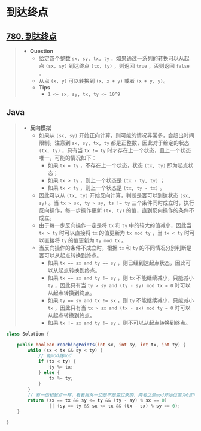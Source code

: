# 到达终点

## [780. 到达终点](https://leetcode.cn/problems/reaching-points/)

> - **Question**
>   - 给定四个整数 `sx, sy, tx, ty` ，如果通过一系列的转换可以从起点 `(sx, sy)` 到达终点 `(tx, ty)` ，则返回 `true` ，否则返回 `false` 。
>   - 从点 `(x, y)` 可以转换到 `(x, x + y)` 或者 `(x + y, y)`。
>   - **Tips**
>     - `1 <= sx, sy, tx, ty <= 10^9`

## Java

> - **反向模拟**
>   - 如果从 `(sx, sy)` 开始正向计算，则可能的情况非常多，会超出时间限制。注意到 `sx, sy, tx, ty` 都是正整数，因此对于给定的状态 `(tx, ty)` ，只有当 `tx != ty` 时才存在上一个状态，且上一个状态唯一，可能的情况如下：
>     - 如果 `tx = ty` ，不存在上一个状态，状态 `(tx, ty)` 即为起点状态；
>     - 如果 `tx > ty` ，则上一个状态是 `(tx - ty, ty)` ；
>     - 如果 `tx < ty` ，则上一个状态是 `(tx, ty - tx)` 。
>   - 因此可以从 `(tx, ty)` 开始反向计算，判断是否可以到达状态 `(sx, sy)` 。当 `tx > sx, ty > sy, ts != ty` 三个条件同时成立时，执行反向操作，每一步操作更新 `(tx, ty)` 的值，直到反向操作的条件不成立。
>   - 由于每一步反向操作一定是将 `tx` 和 `ty` 中的较大的值减小，因此当 `tx > ty` 时可以直接将 `tx` 的值更新为 `tx mod ty` ，当 `tx < ty` 时可以直接将 `ty` 的值更新为 `ty mod tx` 。
>   - 当反向操作的条件不成立时，根据 `tx` 和 `ty`  的不同情况分别判断是否可以从起点转换到终点。
>     - 如果 `tx == sx and ty == sy` ，则已经到达起点状态，因此可以从起点转换到终点。
>     - 如果 `tx == sx and ty != sy` ，则 `tx` 不能继续减小，只能减小 `ty` ，因此只有当 `ty > sy and (ty - sy) mod tx = 0` 时可以从起点转换到终点。
>     - 如果 `ty == sy and tx != sx` ，则 `ty` 不能继续减小，只能减小 `tx` ，因此只有当 `tx > sx and (tx - sx) mod ty = 0` 时可以从起点转换到终点。
>     - 如果 `tx != sx and ty != sy` ，则不可以从起点转换到终点。

```java
class Solution {

    public boolean reachingPoints(int sx, int sy, int tx, int ty) {
        while (sx < tx && sy < ty) {
            // 能mod就mod
            if (tx < ty) {
                ty %= tx;
            } else {
                tx %= ty;
            }
        }
        // 有一边和起点一样，看看另外一边是不是变过来的，两者之差mod开始位置为0即可
        return (sx == tx && sy <= ty && (ty - sy) % sx == 0)
                || (sy == ty && sx <= tx && (tx - sx) % sy == 0);
    }

}
```
